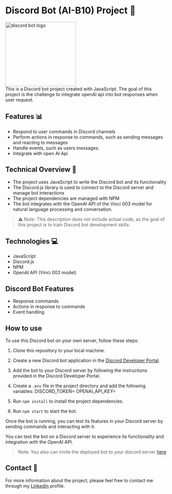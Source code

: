 # Discord Bot (AI-B10) Project 🤖
<img src="https://i.imgur.com/T0TuFjv.jpg" width="220"  height="200" alt="discord bot logo" />
<br>
This is a Discord bot project created with JavaScript. The goal of this project is the challenge to integrate openAI api into bot responses when user request.

## Features 📊

-   Respond to user commands in Discord channels
-   Perform actions in response to commands, such as sending messages and reacting to messages
-   Handle events, such as users messages.
-   Integrate with open AI Api

## Technical Overview 🧐

-   The project uses JavaScript to write the Discord bot and its functionality
-   The Discord.js library is used to connect to the Discord server and manage bot interactions
-   The project dependencies are managed with NPM
-   The bot integrates with the OpenAI API of the Vinci 003 model for natural language processing and conversation.

> ⚠️ Note: This description does not include actual code, as the goal of this project is to train Discord bot development skills.

## Technologies 💻

-   JavaScript
-   Discord.js
-   NPM
-   OpenAI API (Vinci 003 model)

## Discord Bot Features

-   Response commands
-   Actions in response to commands
-   Event handling

## How to use

To use this Discord bot on your own server, follow these steps:

1.  Clone this repository to your local machine.
2.  Create a new Discord bot application in the [Discord Developer Portal](https://discord.com/developers/applications).
3.  Add the bot to your Discord server by following the instructions provided in the Discord Developer Portal.
4.  Create a `.env` file in the project directory and add the following variables:
    DISCORD_TOKEN=<your bot token here>
    OPENAI_API_KEY=<your OpenAI API key here>

5.  Run `npm install` to install the project dependencies.
6.  Run `npm start` to start the bot.

Once the bot is running, you can test its features in your Discord server by sending commands and interacting with it.

You can test the bot on a Discord server to experience its functionality and integration with the OpenAI API.

>  Note: You also can invite the deployed bot to your discord server [here](https://discord.com/api/oauth2/authorize?client_id=1068150893536616458&permissions=2048&scope=applications.commands%20bot)

## Contact 💬

For more information about the project, please feel free to contact me through my [LinkedIn](https://www.linkedin.com/in/victor-martins-t/) profile.
